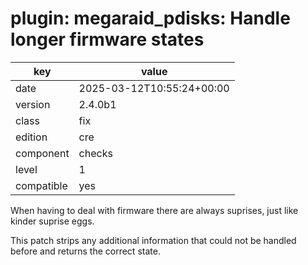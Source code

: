 [//]: # (werk v2)
# plugin: megaraid_pdisks: Handle longer firmware states

key        | value
---------- | ---
date       | 2025-03-12T10:55:24+00:00
version    | 2.4.0b1
class      | fix
edition    | cre
component  | checks
level      | 1
compatible | yes

When having to deal with firmware there are always suprises, just like kinder suprise eggs.

This patch strips any additional information that could not be handled before and returns the correct state.
